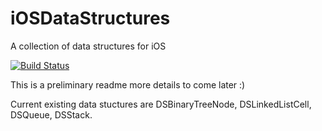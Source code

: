 # iOSDataStructures
A collection of data structures for iOS

[![Build Status](https://travis-ci.org/V-FEXrt/iOSDataStructures.png)](https://travis-ci.org/V-FEXrt/iOSDataStructures)

This is a preliminary readme more details to come later :)


Current existing data stuctures are DSBinaryTreeNode, DSLinkedListCell,  DSQueue, DSStack.
